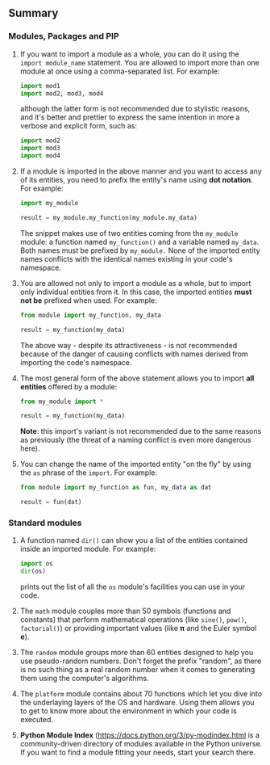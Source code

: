 ## Summary

### Modules, Packages and PIP
1. If you want to import a module as a whole, you can do it using the `import module_name` statement. You are allowed to import more than one module at once using a comma-separated list. For example:
    ```python
    import mod1
    import mod2, mod3, mod4
    ```
    although the latter form is not recommended due to stylistic reasons, and it's better and prettier to express the same intention in more a verbose and explicit form, such as:
    ```python
    import mod2
    import mod3
    import mod4
    ```

2. If a module is imported in the above manner and you want to access any of its entities, you need to prefix the entity's name using **dot notation**. For example:
    ```python
    import my_module
    
    result = my_module.my_function(my_module.my_data)
    ```
    The snippet makes use of two entities coming from the `my_module` module: a function named `my_function()` and a variable named `my_data`. Both names must be prefixed by `my_module.` None of the imported entity names conflicts with the identical names existing in your code's namespace.

3. You are allowed not only to import a module as a whole, but to import only individual entities from it. In this case, the imported entities **must not be** prefixed when used. For example:
   ```python
   from module import my_function, my_data
   
   result = my_function(my_data)
   ```
   The above way - despite its attractiveness - is not recommended because of the danger of causing conflicts with names derived from importing the code's namespace.

4. The most general form of the above statement allows you to import **all entities** offered by a module:
   ```python
   from my_module import *
   
   result = my_function(my_data)
   ```
   **Note**: this import's variant is not recommended due to the same reasons as previously (the threat of a naming conflict is even more dangerous here).

5. You can change the name of the imported entity "on the fly" by using the `as` phrase of the `import`. For example:
   ```python
   from module import my_function as fun, my_data as dat
   
   result = fun(dat)
   ```

### Standard modules
1. A function named `dir()` can show you a list of the entities contained inside an imported module. For example:
   ```python
   import os
   dir(os)
   ```
   prints out the list of all the `os` module's facilities you can use in your code.

2. The `math` module couples more than 50 symbols (functions and constants) that perform mathematical operations (like `sine()`, `pow()`, `factorial()`) or providing important values (like **π** and the Euler symbol **e**).
3. The `random` module groups more than 60 entities designed to help you use pseudo-random numbers. Don't forget the prefix "random", as there is no such thing as a real random number when it comes to generating them using the computer's algorithms.
4. The `platform` module contains about 70 functions which let you dive into the underlaying layers of the OS and hardware. Using them allows you to get to know more about the environment in which your code is executed.
5. **Python Module Index** (https://docs.python.org/3/py-modindex.html is a community-driven directory of modules available in the Python universe. If you want to find a module fitting your needs, start your search there.

